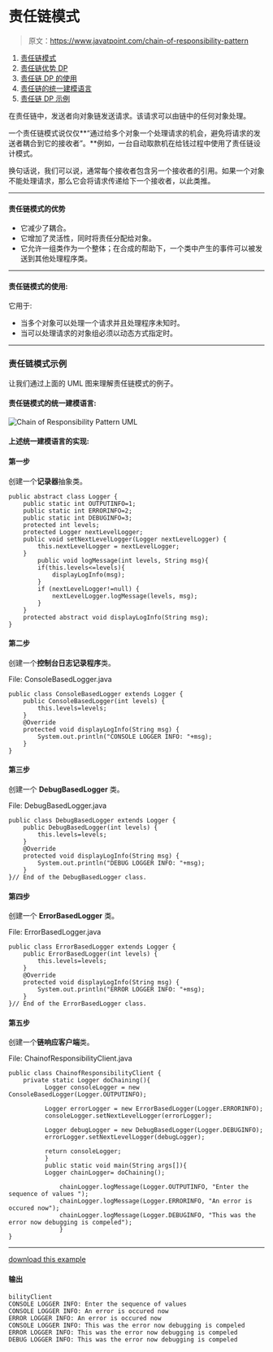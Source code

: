 # 责任链模式

> 原文：<https://www.javatpoint.com/chain-of-responsibility-pattern>

1.  [责任链模式](#)
2.  [责任链优势 DP](#adv)
3.  [责任链 DP 的使用](#usage)
4.  [责任链的统一建模语言](#uml)
5.  [责任链 DP 示例](#ex)

在责任链中，发送者向对象链发送请求。该请求可以由链中的任何对象处理。

一个责任链模式说仅仅**“通过给多个对象一个处理请求的机会，避免将请求的发送者耦合到它的接收者”。**例如，一台自动取款机在给钱过程中使用了责任链设计模式。

换句话说，我们可以说，通常每个接收者包含另一个接收者的引用。如果一个对象不能处理请求，那么它会将请求传递给下一个接收者，以此类推。

* * *

#### 责任链模式的优势

*   它减少了耦合。
*   它增加了灵活性，同时将责任分配给对象。
*   它允许一组类作为一个整体；在合成的帮助下，一个类中产生的事件可以被发送到其他处理程序类。

* * *

#### 责任链模式的使用:

它用于:

*   当多个对象可以处理一个请求并且处理程序未知时。
*   当可以处理请求的对象组必须以动态方式指定时。

* * *

### 责任链模式示例

让我们通过上面的 UML 图来理解责任链模式的例子。

#### 责任链模式的统一建模语言:

![Chain of Responsibility Pattern UML](../img/1b7a97c13528a530b36247bb9aee69fd.png)

#### 上述统一建模语言的实现:

#### 第一步

创建一个**记录器**抽象类。

```
public abstract class Logger {
	public static int OUTPUTINFO=1;
	public static int ERRORINFO=2;
	public static int DEBUGINFO=3;
	protected int levels;
	protected Logger nextLevelLogger;
	public void setNextLevelLogger(Logger nextLevelLogger) {
		this.nextLevelLogger = nextLevelLogger;
	}
        public void logMessage(int levels, String msg){
		if(this.levels<=levels){
			displayLogInfo(msg);
		}
		if (nextLevelLogger!=null) {
			nextLevelLogger.logMessage(levels, msg);
		}
	}
	protected abstract void displayLogInfo(String msg);
}

```

#### 第二步

创建一个**控制台日志记录程序**类。

File: ConsoleBasedLogger.java

```
public class ConsoleBasedLogger extends Logger {
	public ConsoleBasedLogger(int levels) {
		this.levels=levels;
	}
	@Override
	protected void displayLogInfo(String msg) {
		System.out.println("CONSOLE LOGGER INFO: "+msg);
	}
}

```

#### 第三步

创建一个 **DebugBasedLogger** 类。

File: DebugBasedLogger.java

```
public class DebugBasedLogger extends Logger {
	public DebugBasedLogger(int levels) {
		this.levels=levels;
	}
	@Override
	protected void displayLogInfo(String msg) {
		System.out.println("DEBUG LOGGER INFO: "+msg);
	}
}// End of the DebugBasedLogger class.

```

#### 第四步

创建一个 **ErrorBasedLogger** 类。

File: ErrorBasedLogger.java

```
public class ErrorBasedLogger extends Logger {
	public ErrorBasedLogger(int levels) {
		this.levels=levels;
	}
	@Override
	protected void displayLogInfo(String msg) {
		System.out.println("ERROR LOGGER INFO: "+msg);
	}
}// End of the ErrorBasedLogger class.

```

#### 第五步

创建一个**链响应客户端**类。

File: ChainofResponsibilityClient.java

```
public class ChainofResponsibilityClient {
	private static Logger doChaining(){
	      Logger consoleLogger = new ConsoleBasedLogger(Logger.OUTPUTINFO);

	      Logger errorLogger = new ErrorBasedLogger(Logger.ERRORINFO);
	      consoleLogger.setNextLevelLogger(errorLogger);

	      Logger debugLogger = new DebugBasedLogger(Logger.DEBUGINFO);
	      errorLogger.setNextLevelLogger(debugLogger);

	      return consoleLogger;	
	      }
	      public static void main(String args[]){
	      Logger chainLogger= doChaining();

              chainLogger.logMessage(Logger.OUTPUTINFO, "Enter the sequence of values ");
              chainLogger.logMessage(Logger.ERRORINFO, "An error is occured now");
              chainLogger.logMessage(Logger.DEBUGINFO, "This was the error now debugging is compeled");
              }
}

```

* * *

[download this example](designpattern/designpatternexample/chainofresponsibility.zip)

#### 输出

```
bilityClient
CONSOLE LOGGER INFO: Enter the sequence of values
CONSOLE LOGGER INFO: An error is occured now
ERROR LOGGER INFO: An error is occured now
CONSOLE LOGGER INFO: This was the error now debugging is compeled
ERROR LOGGER INFO: This was the error now debugging is compeled
DEBUG LOGGER INFO: This was the error now debugging is compeled

```